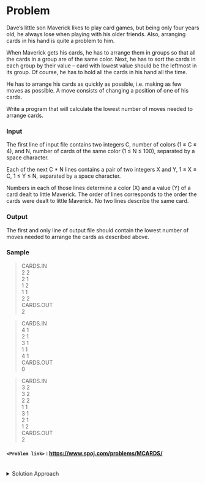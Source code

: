 # Problem
Dave’s little son Maverick likes to play card games, but being only four years old, he always lose when playing with his older friends. Also, arranging cards in his hand is quite a problem to him.

When Maverick gets his cards, he has to arrange them in groups so that all the cards in a group are of the same color. Next, he has to sort the cards in each group by their value – card with lowest value should be the leftmost in its group. Of course, he has to hold all the cards in his hand all the time.

He has to arrange his cards as quickly as possible, i.e. making as few moves as possible. A move consists of changing a position of one of his cards.

Write a program that will calculate the lowest number of moves needed to arrange cards.

### Input
The first line of input file contains two integers C, number of colors (1 ≤ C ≤ 4), and N, number of cards of the same color (1 ≤ N ≤ 100), separated by a space character.

Each of the next C * N lines contains a pair of two integers X and Y, 1 ≤ X ≤ C, 1 ≤ Y ≤ N, separated by a space character.

Numbers in each of those lines determine a color (X) and a value (Y) of a card dealt to little Maverick. The order of lines corresponds to the order the cards were dealt to little Maverick. No two lines describe the same card.

### Output
The first and only line of output file should contain the lowest number of moves needed to arrange the cards as described above.

### Sample
>CARDS.IN<br/>
2 2<br/>
2 1<br/>
1 2<br/>
1 1<br/>
2 2<br/>
CARDS.OUT<br/>
2<br/>

>CARDS.IN<br/>
4 1<br/>
2 1<br/>
3 1<br/>
1 1<br/>
4 1<br/>
CARDS.OUT<br/>
0<br/>

>CARDS.IN<br/>
3 2<br/>
3 2<br/>
2 2<br/>
1 1<br/>
3 1<br/>
2 1<br/>
1 2<br/>
CARDS.OUT<br/>
2<br/>

#### `<Problem link>` : <https://www.spoj.com/problems/MCARDS/>
<br/>
<details>
  <summary>Solution Approach</summary>
  
  ######
  
  Suppose we have red, green, and blue cards with numbers 1 to 4.

  All the same color have to be together, and inside each group, the numbers must be sorted.

  Therefore there are 3! = 3 * 2 * 1 = 6 possible correct final orders:
  ```
    R1 R2 R3 R4 B1 B2 B3 B4 G1 G2 G3 G4  (RBG)
    R1 R2 R3 R4 G1 G2 G3 G4 B1 B2 B3 B4  (RGB)
    B1 B2 B3 B4 R1 R2 R3 R4 G1 G2 G3 G4  (BRG)
    G1 G2 G3 G4 R1 R2 R3 R4 B1 B2 B3 B4  (GRB)
    B1 B2 B3 B4 G1 G2 G3 G4 R1 R2 R3 R4  (BGR)
    G1 G2 G3 G4 B1 B2 B3 B4 R1 R2 R3 R4  (GBR)
  ```
  
  Each order is determined by a permutation of the colours (shown in brackets). Hence we will use an array having different permutations of color and order indices based on this permutation. 
  
  Suppose we have a[] = {5, 2, 3, 1, 4}<br/>
  keep 2,3,4 at its place and arrange others. cost = 2<br/>
  keep 1,4 at its place and arrange others. cost = 3.
  
  Hence, if we find LIS then that is the maximum elements we can keep in place and the minimum cost of rearranging is `a.size() - LIS`.
  
  We will find order of indices and `size - LIS` for all the valid permutations and return the minimum as answer.
  
  Ex: c=3, n=3
  | i  | 1 | 2  | 3  | 4  | 5  | 6  | 7  | 8  | 9  |
  | ------------ | ------------ | ------------ | ------------ | ------------ | ------------ | ------------ | ------------ | ------------ | ------------ |
  | (c, n) | 3, 1  | 2, 2  | 3, 2  | 2, 1  | 1, 1  | 3, 3  | 1, 3  | 1, 2  | 2, 3  |
  
  Matrix of indices:
  | c, n  | 1  | 2  | 3  |
  | ------------ | ------------ | ------------ | ------------ |
  | 1  | 4  | 7  | 6  |
  | 2  | 3  | 1  | 8  |
  | 3  | 0  | 2  | 5  |
  
  The best answer is for permutation: c = 3, 1, 2
  
  indices[] = 1, 3, 6, 5, 8, 7, 4, 2, 9. LIS = 1, 3, 5, 7, 9. ans = 9 - 5 = 4.

  ### References
  
  >https://www.quora.com/How-can-one-solve-the-Problem-MCARDS-on-SPOJ<br/>
  >https://stackoverflow.com/questions/24198124/why-premutation-are-needed-in-mcards
  
</details>
